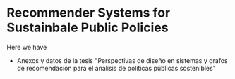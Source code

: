 # Recommender Systems for Sustainbale Public Policies
Here we have
* Anexos y datos de la tesis "Perspectivas de diseño en sistemas y grafos de recomendación para el análisis de políticas públicas sostenibles"
